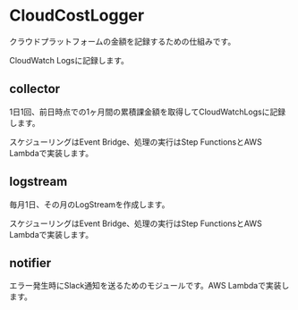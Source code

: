 # CloudCostLogger

クラウドプラットフォームの金額を記録するための仕組みです。

CloudWatch Logsに記録します。

## collector

1日1回、前日時点での1ヶ月間の累積課金額を取得してCloudWatchLogsに記録します。

スケジューリングはEvent Bridge、処理の実行はStep FunctionsとAWS Lambdaで実装します。

## logstream

毎月1日、その月のLogStreamを作成します。

スケジューリングはEvent Bridge、処理の実行はStep FunctionsとAWS Lambdaで実装します。

## notifier

エラー発生時にSlack通知を送るためのモジュールです。AWS Lambdaで実装します。